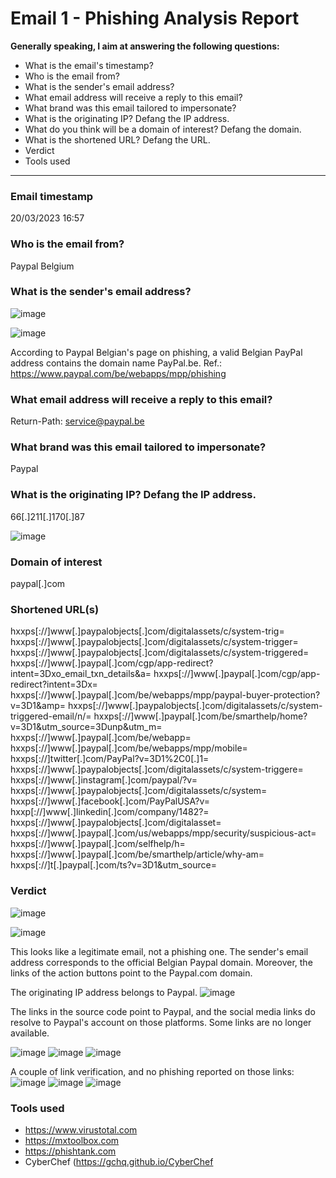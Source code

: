 # Email 1 - Phishing Analysis Report


**Generally speaking, I aim at answering the following questions:**

- What is the email's timestamp? 
- Who is the email from?
- What is the sender's email address?
- What email address will receive a reply to this email? 
- What brand was this email tailored to impersonate?
- What is the originating IP? Defang the IP address. 
- What do you think will be a domain of interest? Defang the domain.
- What is the shortened URL? Defang the URL.
- Verdict
- Tools used

---

### Email timestamp
20/03/2023 16:57

### Who is the email from?

Paypal Belgium

### What is the sender's email address?

![image](https://github.com/gustavoalito/BeCode/assets/133368766/1ea7e4d1-8d60-4811-839b-d8060cb398d7)

![image](https://github.com/gustavoalito/BeCode/assets/133368766/8911d78a-ecc9-4f46-84a6-1073c71e70bd)

According to Paypal Belgian's page on phishing, a valid Belgian PayPal address contains the domain name PayPal.be.
Ref.: https://www.paypal.com/be/webapps/mpp/phishing

### What email address will receive a reply to this email? 

Return-Path: service@paypal.be

### What brand was this email tailored to impersonate?

Paypal

### What is the originating IP? Defang the IP address.

66[.]211[.]170[.]87

![image](https://github.com/gustavoalito/BeCode/assets/133368766/14fa9b51-12f2-4422-9a3b-7810698a9ab1)

### Domain of interest

paypal[.]com

### Shortened URL(s)

hxxps[://]www[.]paypalobjects[.]com/digitalassets/c/system-trig=
hxxps[://]www[.]paypalobjects[.]com/digitalassets/c/system-trigger=
hxxps[://]www[.]paypalobjects[.]com/digitalassets/c/system-triggered=
hxxps[://]www[.]paypal[.]com/cgp/app-redirect?intent=3Dxo_email_txn_details&a=
hxxps[://]www[.]paypal[.]com/cgp/app-redirect?intent=3Dx=
hxxps[://]www[.]paypal[.]com/be/webapps/mpp/paypal-buyer-protection?v=3D1&amp=
hxxps[://]www[.]paypalobjects[.]com/digitalassets/c/system-triggered-email/n/=
hxxps[://]www[.]paypal[.]com/be/smarthelp/home?v=3D1&amp;utm_source=3Dunp&amp;utm_m=
hxxps[://]www[.]paypal[.]com/be/webapp=
hxxps[://]www[.]paypal[.]com/be/webapps/mpp/mobile=
hxxps[://]twitter[.]com/PayPal?v=3D1%2C0[.]1=
hxxps[://]www[.]paypalobjects[.]com/digitalassets/c/system-triggere=
hxxps[://]www[.]instagram[.]com/paypal/?v=
hxxps[://]www[.]paypalobjects[.]com/digitalassets/c/system=
hxxps[://]www[.]facebook[.]com/PayPalUSA?v=
hxxp[://]www[.]linkedin[.]com/company/1482?=
hxxps[://]www[.]paypalobjects[.]com/digitalasset=
hxxps[://]www[.]paypal[.]com/us/webapps/mpp/security/suspicious-act=
hxxps[://]www[.]paypal[.]com/selfhelp/h=
hxxps[://]www[.]paypal[.]com/be/smarthelp/article/why-am=
hxxps[://]t[.]paypal[.]com/ts?v=3D1&amp;utm_source=

### Verdict

![image](https://github.com/gustavoalito/BeCode/assets/133368766/eb8b1c4f-b629-4983-8a18-a6de3ed91e94)

![image](https://github.com/gustavoalito/BeCode/assets/133368766/341c2d06-15fa-4f34-a55d-91e4b6621d40)

This looks like a legitimate email, not a phishing one. The sender's email address corresponds to the official Belgian Paypal domain. Moreover, the links of the action buttons point to the Paypal.com domain.

The originating IP address belongs to Paypal.
![image](https://github.com/gustavoalito/BeCode/assets/133368766/12b944bc-d74c-4960-8e62-567826c5f508)


The links in the source code point to Paypal, and the social media links do resolve to Paypal's account on those platforms. Some links are no longer available. 

![image](https://github.com/gustavoalito/BeCode/assets/133368766/06684d77-a0d6-4190-a146-421f873780bf)
![image](https://github.com/gustavoalito/BeCode/assets/133368766/2addd6c4-91be-43ca-8f05-0a977a47001c)
![image](https://github.com/gustavoalito/BeCode/assets/133368766/e598c187-a36b-4f32-b63b-ceb337aa6cfa)

A couple of link verification, and no phishing reported on those links:
![image](https://github.com/gustavoalito/BeCode/assets/133368766/d3cf883f-40d4-4a24-83c4-e10a62124f03)
![image](https://github.com/gustavoalito/BeCode/assets/133368766/76ac3028-0c62-4e7a-9134-4ae2aa9ab152)
![image](https://github.com/gustavoalito/BeCode/assets/133368766/c2496d39-0e1d-4f6d-879f-e29145e0df02)

### Tools used

- https://www.virustotal.com
- https://mxtoolbox.com
- https://phishtank.com
- CyberChef (https://gchq.github.io/CyberChef
